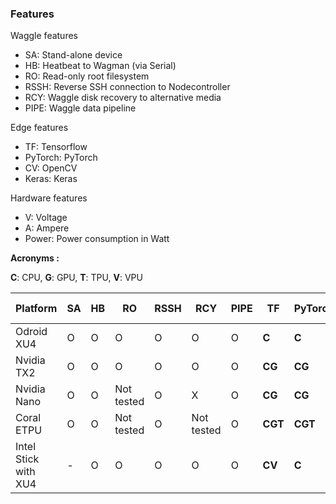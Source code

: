 ### Features

Waggle features
- SA: Stand-alone device
- HB: Heatbeat to Wagman (via Serial)
- RO: Read-only root filesystem
- RSSH: Reverse SSH connection to Nodecontroller
- RCY: Waggle disk recovery to alternative media
- PIPE: Waggle data pipeline

Edge features
- TF: Tensorflow
- PyTorch: PyTorch
- CV: OpenCV
- Keras: Keras

Hardware features
- V: Voltage
- A: Ampere
- Power: Power consumption in Watt

__Acronyms :__

__C__: CPU, __G__: GPU, __T__: TPU, __V__: VPU

| Platform | SA | HB | RO | RSSH | RCY | PIPE | TF | PyTorch | CV | Keras | V | A | Power (W) |
|---|---|---|---|---|---|---|---|---|---|---|---|---|---|
| Odroid XU4 | O | O | O | O | O | O | __C__ | __C__ | __CG__ | __C__ | 5 | 4 | [10 - 20](https://magazine.odroid.com/wp-content/uploads/odroid-xu4-user-manual.pdf) |
| Nvidia TX2  | O | O | O | O | O  | O | __CG__ | __CG__ | __CG__ | __CG__ | 12 | 0.7 | [7.5 - 13](https://devblogs.nvidia.com/jetson-tx2-delivers-twice-intelligence-edge/) |
| Nvidia Nano  | O | O | Not tested | O | X | O | __CG__ | __CG__ | __CG__ | __CG__ | 5 | 1.5 |[5 - 10](https://developer.download.nvidia.com/assets/embedded/secure/jetson/Nano/docs/NVIDIA_Jetson_Nano_Developer_Kit_User_Guide.pdf?vCf9m7nnlrnNDDU1wA0o0TN-kxNAnVRjKoykuuLvVmZcqDHeem9Bv3g4XBkWl1t1ZGTLMNl2awUstCw6oGAvlcm1OBoW7Itt2qVHVRj8ic41DGxePEt7xDAya0_X_j2Yh7xfcqHw0sXMqOIuo_yUH0407lofjnEoW9-Mk1ZiPC1g-vgMXkjcvvna7yT5CF2SCTfrA4M1) |
| Coral ETPU  | O | O | Not tested | O | Not tested | O | __CGT__ | __CGT__ | __CGT__ | __CGT__ | 5 | 2.5 | [10 - 15](https://coral.withgoogle.com/docs/dev-board/datasheet/#system-power) |
| Intel Stick with XU4  | - | O | O | O | O | O | __CV__ | __C__ | __CGV__ | __CV__ | 5 | 3 | 10 - 20 |
